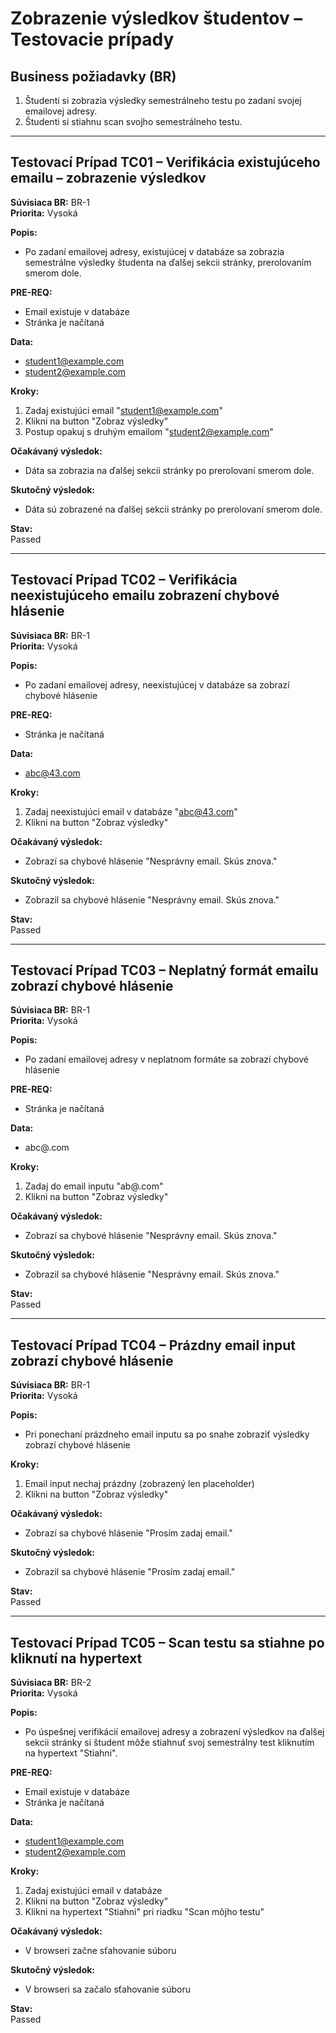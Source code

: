 # Zobrazenie výsledkov študentov – Testovacie prípady

## Business požiadavky (BR)

1. Študenti si zobrazia výsledky semestrálneho testu po zadaní svojej emailovej adresy.
2. Študenti si stiahnu scan svojho semestrálneho testu.

---

## Testovací Prípad TC01 – Verifikácia existujúceho emailu – zobrazenie výsledkov

**Súvisiaca BR:** BR-1  
**Priorita:** Vysoká  

**Popis:**
- Po zadaní emailovej adresy, existujúcej v databáze sa zobrazia semestrálne výsledky študenta na ďalšej sekcii stránky, prerolovaním smerom dole.

**PRE-REQ:**  
- Email existuje v databáze  
- Stránka je načítaná

**Data:**  
- student1@example.com 
- student2@example.com

**Kroky:**  
1. Zadaj existujúci email "student1@example.com"
2. Klikni na button "Zobraz výsledky"  
3. Postup opakuj s druhým emailom "student2@example.com"

**Očakávaný výsledok:**  
- Dáta sa zobrazia na ďalšej sekcii stránky po prerolovaní smerom dole.  

**Skutočný výsledok:**  
- Dáta sú zobrazené na ďalšej sekcii stránky po prerolovaní smerom dole.  

**Stav:**  
Passed  

---

## Testovací Prípad TC02 – Verifikácia neexistujúceho emailu zobrazení chybové hlásenie

**Súvisiaca BR:** BR-1  
**Priorita:** Vysoká  

**Popis:**
- Po zadaní emailovej adresy, neexistujúcej v databáze sa zobrazí chybové hlásenie

**PRE-REQ:** 
- Stránka je načítaná

**Data:**  
- abc@43.com  

**Kroky:**  
1. Zadaj neexistujúci email v databáze "abc@43.com"  
2. Klikni na button "Zobraz výsledky"  

**Očakávaný výsledok:**  
- Zobrazí sa chybové hlásenie "Nesprávny email. Skús znova."  

**Skutočný výsledok:**  
- Zobrazil sa chybové hlásenie "Nesprávny email. Skús znova."  

**Stav:**  
Passed  

---

## Testovací Prípad TC03 – Neplatný formát emailu zobrazí chybové hlásenie
**Súvisiaca BR:** BR-1  
**Priorita:** Vysoká  

**Popis:**
- Po zadaní emailovej adresy v neplatnom formáte sa zobrazí chybové hlásenie

**PRE-REQ:** 
- Stránka je načítaná

**Data:**  
- abc@.com

**Kroky:**  
1. Zadaj do email inputu "ab@.com"
2. Klikni na button "Zobraz výsledky"  

**Očakávaný výsledok:**  
- Zobrazí sa chybové hlásenie "Nesprávny email. Skús znova."  

**Skutočný výsledok:**  
- Zobrazil sa chybové hlásenie "Nesprávny email. Skús znova."  

**Stav:**  
Passed  

---

## Testovací Prípad TC04 – Prázdny email input zobrazí chybové hlásenie

**Súvisiaca BR:** BR-1  
**Priorita:** Vysoká  

**Popis:**
- Pri ponechaní prázdneho email inputu sa po snahe zobraziť výsledky zobrazí chybové hlásenie

**Kroky:**  
1. Email input nechaj prázdny (zobrazený len placeholder)
2. Klikni na button "Zobraz výsledky"  

**Očakávaný výsledok:**  
- Zobrazí sa chybové hlásenie "Prosím zadaj email."  

**Skutočný výsledok:**  
- Zobrazil sa chybové hlásenie "Prosím zadaj email."  

**Stav:**  
Passed  

---

## Testovací Prípad TC05 – Scan testu sa stiahne po kliknutí na hypertext

**Súvisiaca BR:** BR-2  
**Priorita:** Vysoká  

**Popis:**
- Po úspešnej verifikácií emailovej adresy a zobrazení výsledkov na ďalšej sekcii stránky si študent môže stiahnuť svoj semestrálny test kliknutím na hypertext "Stiahni".

**PRE-REQ:**  
- Email existuje v databáze
- Stránka je načítaná

**Data:**  
- student1@example.com
- student2@example.com  

**Kroky:**  
1. Zadaj existujúci email v databáze  
2. Klikni na button "Zobraz výsledky"  
3. Klikni na hypertext "Stiahni" pri riadku "Scan môjho testu"  

**Očakávaný výsledok:**  
- V browseri začne sťahovanie súboru  

**Skutočný výsledok:**  
- V browseri sa začalo sťahovanie súboru  

**Stav:**  
Passed  
